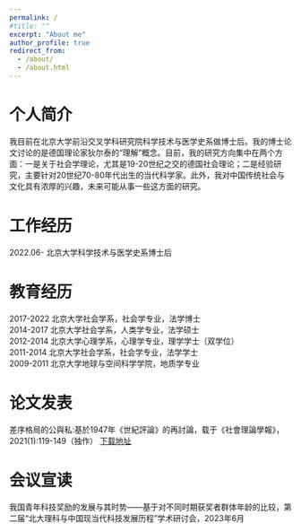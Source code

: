 ```yaml
---
permalink: /
#title: ""
excerpt: "About me"
author_profile: true
redirect_from: 
  - /about/
  - /about.html
---
```

#  个人简介
我目前在北京大学前沿交叉学科研究院科学技术与医学史系做博士后。我的博士论文讨论的是德国理论家狄尔泰的“理解”概念。目前，我的研究方向集中在两个方面：一是关于社会学理论，尤其是19-20世纪之交的德国社会理论；二是经验研究，主要针对20世纪70-80年代出生的当代科学家。此外，我对中国传统社会与文化具有浓厚的兴趣，未来可能从事一些这方面的研究。  

#  工作经历
2022.06- 北京大学科学技术与医学史系博士后  

#  教育经历
2017-2022 北京大学社会学系，社会学专业，法学博士  
2014-2017 北京大学社会学系，人类学专业，法学硕士  
2012-2014 北京大学心理学系，心理学专业，理学学士（双学位）  
2011-2014 北京大学社会学系，社会学专业，法学学士  
2009-2011 北京大学地球与空间科学学院，地质学专业  

# 论文发表
差序格局的公與私:基於1947年《世紀評論》的再討論，载于《社會理論學報》，2021(1):119-149（独作） 
[下载地址](../files/20210630)

# 会议宣读
我国青年科技奖励的发展与其时势——基于对不同时期获奖者群体年龄的比较，第二届“北大理科与中国现当代科技发展历程”学术研讨会，2023年6月

